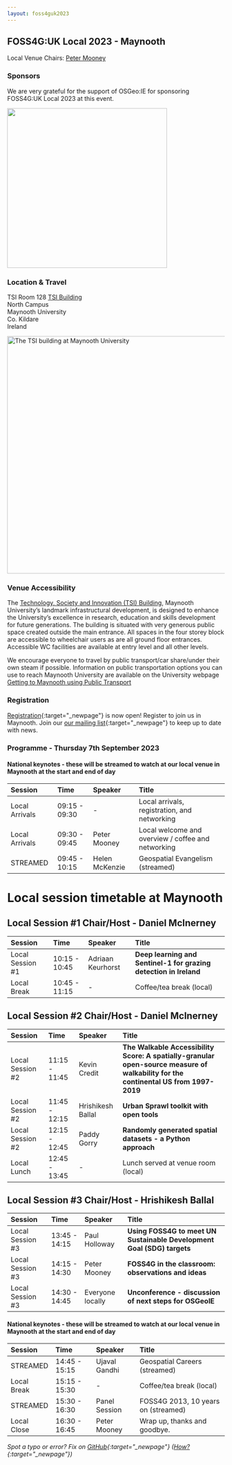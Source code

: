 ```yaml
---
layout: foss4guk2023
---
```


## FOSS4G:UK Local 2023 - Maynooth

Local Venue Chairs: [Peter Mooney](mailto:peter.mooney@mu.ie)

### Sponsors

We are very grateful for the support of OSGeo:IE for sponsoring FOSS4G:UK Local 2023 at this event. 

<img src="./images/osgeo-ie.png" width="370" align="middle">

### Location & Travel
TSI Room 128
[TSI Building](https://www.openstreetmap.org/?mlat=53.38245&mlon=-6.59999#map=19/53.38245/-6.59999)<br>
North Campus<br>
Maynooth University<br>
Co. Kildare<br>
Ireland<br>

<img src="./images/tsi.jpg" width="550" align="middle" alt="The TSI building at Maynooth University">

### Venue Accessibility
The [Technology, Society and Innovation (TSI) Building](https://www.youtube.com/watch?v=VdoNU-tlfwE&t=432s), Maynooth University’s landmark infrastructural development, is designed to enhance the University’s excellence in research, education and skills development for future generations. The building is situated with very generous public space created outside the main entrance. All spaces in the four storey block are accessible to wheelchair users as are all ground floor entrances. Accessible WC facilities are available at entry level and all other levels. 

We encourage everyone to travel by public transport/car share/under their own steam if possible. Information on public transportation options you can use to reach Maynooth University are available on the University webpage [Getting to Maynooth using Public Transport](https://www.maynoothuniversity.ie/location/commuting)

### Registration

[Registration](https://www.eventbrite.co.uk/e/foss4g-uk-local-2023-tickets-663598610307){:target="_newpage"} is now open! Register to join us in Maynooth. 
Join our [our mailing list](https://lists.osgeo.org/mailman/listinfo/uk){:target="_newpage"} to keep up to date with news. 

### Programme - Thursday 7th September 2023

#### National keynotes - these will be streamed to watch at our local venue in Maynooth at the start and end of day

Session|Time | Speaker| Title|
:-----|:-----|:-----|:-----
Local Arrivals|09:15 - 09:30|-|Local arrivals, registration, and networking
Local Arrivals|09:30 - 09:45|Peter Mooney|Local welcome and overview / coffee and networking
STREAMED|09:45 - 10:15|Helen McKenzie|Geospatial Evangelism (streamed)

# Local session timetable at Maynooth

## Local Session #1 Chair/Host - Daniel McInerney
Session| Time | Speaker| Title|
:-----|:-----|:-----|:-----
Local Session #1|10:15 - 10:45|Adriaan Keurhorst|**Deep learning and Sentinel-1 for grazing detection in Ireland**
Local Break|10:45 - 11:15|-|Coffee/tea break (local)

## Local Session #2 Chair/Host - Daniel McInerney
Session| Time | Speaker| Title|
:-----|:-----|:-----|:-----
Local Session #2|11:15 - 11:45|Kevin Credit|**The Walkable Accessibility Score: A spatially-granular open-source measure of walkability for the continental US from 1997-2019**
Local Session #2|11:45 - 12:15|Hrishikesh Ballal|**Urban Sprawl toolkit with open tools**
Local Session #2|12:15 - 12:45|Paddy Gorry|**Randomly generated spatial datasets - a Python approach**	
Local Lunch|12:45 - 13:45|-|Lunch served at venue room (local)

## Local Session #3 Chair/Host - Hrishikesh Ballal
Session| Time | Speaker| Title|
:-----|:-----|:-----|:-----
Local Session #3|13:45 - 14:15|Paul Holloway|**Using FOSS4G to meet UN Sustainable Development Goal (SDG) targets**
Local Session #3|14:15 - 14:30|Peter Mooney|**FOSS4G in the classroom: observations and ideas**
Local Session #3|14:30 - 14:45|Everyone locally|**Unconference - discussion of next steps for OSGeoIE** 

#### National keynotes - these will be streamed to watch at our local venue in Maynooth at the start and end of day

Session|Time | Speaker| Title|
:-----|:-----|:-----|:-----
STREAMED|14:45 - 15:15|Ujaval Gandhi|Geospatial Careers (streamed)
Local Break|15:15 - 15:30|-|Coffee/tea break (local)
STREAMED|15:30 - 16:30|Panel Session|FOSS4G 2013, 10 years on (streamed)
Local Close|16:30 - 16:45|Peter Mooney|Wrap up, thanks and goodbye. 


*Spot a typo or error? Fix on [GitHub](https://github.com/osgeouk/website/blob/gh-pages/foss4guklocal2023/maynooth.md){:target="_newpage"} ([How?](https://uk.osgeo.org/editing-on-github){:target="_newpage"})*
